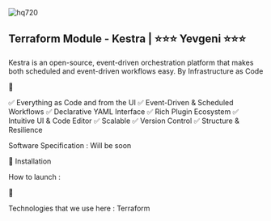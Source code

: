  ![hq720](https://github.com/user-attachments/assets/b4d95772-e2ec-4fec-9862-d5404291308a)


## Terraform Module - Kestra | ⭐⭐⭐ Yevgeni ⭐⭐⭐
Kestra is an open-source, event-driven orchestration platform that makes both scheduled and event-driven workflows easy. By Infrastructure as Code

🌱

✅ Everything as Code and from the UI
✅ Event-Driven & Scheduled Workflows
✅ Declarative YAML Interface
✅ Rich Plugin Ecosystem
✅ Intuitive UI & Code Editor
✅ Scalable
✅ Version Control
✅ Structure & Resilience


Software Specification : Will be soon 

📝 Installation

How to launch  : 

🚀 

Technologies that we use here : Terraform 
## 
```
```
